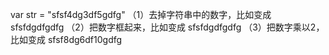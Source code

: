 var str = "sfsf4dg3df5gdfg"
（1）去掉字符串中的数字，比如变成 sfsfdgdfgdfg
（2）把数字框起来，比如变成 sfsfdgdfgdfg
（3）把数字乘以2，比如变成 sfsf8dg6df10gdfg
